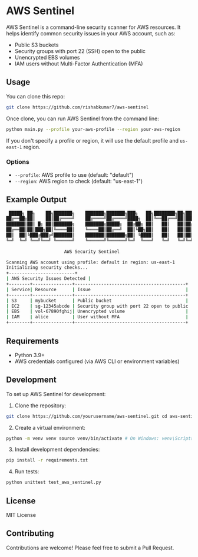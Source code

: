 # AWS Sentinel

AWS Sentinel is a command-line security scanner for AWS resources. It helps identify common security issues in your AWS account, such as:

- Public S3 buckets
- Security groups with port 22 (SSH) open to the public
- Unencrypted EBS volumes
- IAM users without Multi-Factor Authentication (MFA)

## Usage

You can clone this repo:

``` bash
git clone https://github.com/rishabkumar7/aws-sentinel
```

Once clone, you can run AWS Sentinel from the command line:

``` bash
python main.py --profile your-aws-profile --region your-aws-region
```

If you don't specify a profile or region, it will use the default profile and `us-east-1` region.

### Options

- `--profile`: AWS profile to use (default: "default")
- `--region`: AWS region to check (default: "us-east-1")

## Example Output

``` bash
 █████╗ ██╗    ██╗███████╗    ███████╗███████╗███╗   ██╗████████╗██╗███╗   ██╗███████╗██╗     
██╔══██╗██║    ██║██╔════╝    ██╔════╝██╔════╝████╗  ██║╚══██╔══╝██║████╗  ██║██╔════╝██║     
███████║██║ █╗ ██║███████╗    ███████╗█████╗  ██╔██╗ ██║   ██║   ██║██╔██╗ ██║█████╗  ██║     
██╔══██║██║███╗██║╚════██║    ╚════██║██╔══╝  ██║╚██╗██║   ██║   ██║██║╚██╗██║██╔══╝  ██║     
██║  ██║╚███╔███╔╝███████║    ███████║███████╗██║ ╚████║   ██║   ██║██║ ╚████║███████╗███████╗
╚═╝  ╚═╝ ╚══╝╚══╝ ╚══════╝    ╚══════╝╚══════╝╚═╝  ╚═══╝   ╚═╝   ╚═╝╚═╝  ╚═══╝╚══════╝╚══════╝
                                                                        
                      AWS Security Sentinel

Scanning AWS account using profile: default in region: us-east-1
Initializing security checks...
+-------------------------+
| AWS Security Issues Detected |
+--------+---------------+------------------------------------------+
| Service| Resource      | Issue                                    |
+--------+---------------+------------------------------------------+
| S3     | mybucket      | Public bucket                            |
| EC2    | sg-12345abcde | Security group with port 22 open to public |
| EBS    | vol-67890fghij| Unencrypted volume                       |
| IAM    | alice         | User without MFA                         |
+--------+---------------+------------------------------------------+
```

## Requirements

- Python 3.9+
- AWS credentials configured (via AWS CLI or environment variables)

## Development

To set up AWS Sentinel for development:

1. Clone the repository:

``` bash
git clone https://github.com/yourusername/aws-sentinel.git cd aws-sentinel
```

2. Create a virtual environment:

``` bash
python -m venv venv source venv/bin/activate # On Windows: venv\Scripts\activate`
```

3. Install development dependencies:

``` bash
pip install -r requirements.txt
```

4. Run tests:

``` bash
python unittest test_aws_sentinel.py
```

## License

MIT License

## Contributing

Contributions are welcome! Please feel free to submit a Pull Request.
